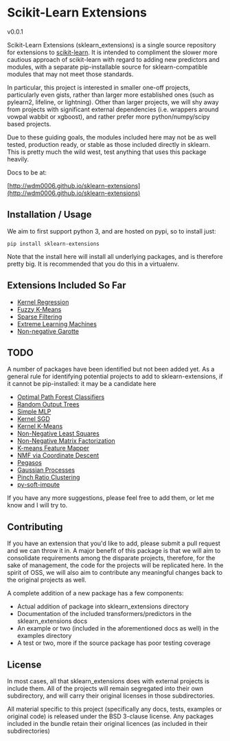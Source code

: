 Scikit-Learn Extensions
=======================

v0.0.1

Scikit-Learn Extensions (sklearn_extensions) is a single source repository for extensions to [scikit-learn](https://github.com/sklearn/sklearn). It is intended
to compliment the slower more cautious approach of scikit-learn with regard to adding new predictors and modules, with a 
separate pip-installable source for sklearn-compatible modules that may not meet those standards. 

In particular, this project is interested in smaller one-off projects, particularly even gists, rather than larger more 
established ones (such as pylearn2, lifeline, or lightning). Other than larger projects, we will shy away from projects 
with significant external dependencies (i.e. wrappers around vowpal wabbit or xgboost), and rather prefer more 
python/numpy/scipy based projects. 

Due to these guiding goals, the modules included here may not be as well tested, production ready, or stable as those included 
directly in sklearn.  This is pretty much the wild west, test anything that uses this package heavily.

Docs to be at: 

[http://wdm0006.github.io/sklearn-extensions](http://wdm0006.github.io/sklearn-extensions)

Installation / Usage
--------------------

We aim to first support python 3, and are hosted on pypi, so to install just:
 
    pip install sklearn-extensions

Note that the install here will install all underlying packages, and is therefore pretty big.  It is recommended that 
you do this in a virtualenv.

Extensions Included So Far
--------------------------

 * [Kernel Regression](https://github.com/jmetzen/kernel_regression)
 * [Fuzzy K-Means](https://gist.github.com/mblondel/1451300)
 * [Sparse Filtering](https://github.com/jmetzen/sparse-filtering)
 * [Extreme Learning Machines](https://github.com/dclambert/Python-ELM)
 * [Non-negative Garotte](https://gist.github.com/agramfort/2351057)
 
TODO
----

A number of packages have been identified but not been added yet. As a general rule for identifying potential projects 
to add to sklearn-extensions, if it cannot be pip-installed: it may be a candidate here

 * [Optimal Path Forest Classifiers](https://github.com/LibOPF/LibOPF)
 * [Random Output Trees](https://github.com/arjoly/random-output-trees)
 * [Simple MLP](https://gist.github.com/amueller/2061456)
 * [Kernel SGD](https://gist.github.com/mblondel/2573392)
 * [Kernel K-Means](https://gist.github.com/mblondel/6230787)
 * [Non-Negative Least Squares](https://gist.github.com/mblondel/4421380)
 * [Non-Negative Matrix Factorization](https://gist.github.com/omangin/8801846)
 * [K-means Feature Mapper](https://gist.github.com/larsmans/5996074)
 * [NMF via Coordinate Descent](https://gist.github.com/mblondel/09648344984565f9477a)
 * [Pegasos](https://github.com/ejlb/pegasos)
 * [Gaussian Processes](https://github.com/jmetzen/skgp)
 * [Pinch Ratio Clustering](https://github.com/rsbowman/sklearn-prc)
 * [py-soft-impute](https://github.com/travisbrady/py-soft-impute)
 
If you have any more suggestions, please feel free to add them, or let me know and I will try to. 

Contributing
------------

If you have an extension that you'd like to add, please submit a pull request and we can throw it in.  A major benefit of
this package is that we will aim to consolidate requirements among the disparate projects, therefore, for the sake of 
management, the code for the projects will be replicated here. In the spirit of OSS, we will also aim to contribute any
meaningful changes back to the original projects as well.

A complete addition of a new package has a few components:

 * Actual addition of package into sklearn\_extensions directory
 * Documentation of the included transformers/predictors in the sklearn\_extensions docs
 * An example or two (included in the aforementioned docs as well) in the examples directory
 * A test or two, more if the source package has poor testing coverage

License
-------

In most cases, all that sklearn\_extensions does with external projects is include them. All of the projects will remain
segregated into their own subdirectory, and will carry their original licenses in those subdirectories.

All material specific to this project (specifically any docs, tests, examples or original code) is released under the 
BSD 3-clause license. Any packages included in the bundle retain their original licences (as included in their subdirectories)